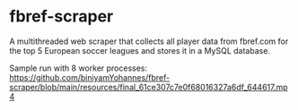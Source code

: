 # fbref-scraper
A multithreaded web scraper that collects all player data from fbref.com for the top 5 European soccer leagues and stores it in a MySQL database. 

Sample run with 8 worker processes:
https://github.com/biniyamYohannes/fbref-scraper/blob/main/resources/final_61ce307c7e0f68016327a6df_644617.mp4
